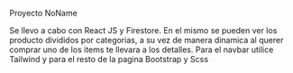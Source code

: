 Proyecto NoName

Se llevo a cabo con React JS y Firestore. En el mismo se pueden ver los producto divididos por categorias, a su vez de manera dinamica al querer comprar uno de los items te llevara a los detalles. Para el navbar utilice Tailwind y para el resto de la pagina Bootstrap y Scss
